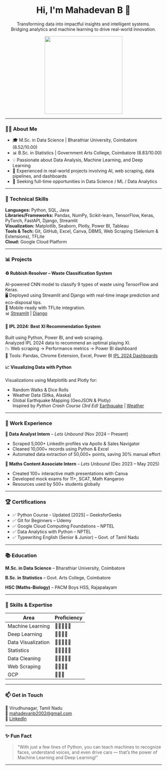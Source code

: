 <h1 align="center">Hi, I'm Mahadevan B 👋</h1>
<p align="center">Transforming data into impactful insights and intelligent systems.<br/>Bridging analytics and machine learning to drive real-world innovation.</p>
<p align="center">
  <img src="https://media.giphy.com/media/qgQUggAC3Pfv687qPC/giphy.gif" width="250"/>
</p>

---

### 👨‍💻 About Me

- 🎓 M.Sc. in Data Science | Bharathiar University, Coimbatore (8.52/10.00)
- 📊 B.Sc. in Statistics | Government Arts College, Coimbatore (8.83/10.00)
- 💡 Passionate about Data Analysis, Machine Learning, and Deep Learning
- 🧠 Experienced in real-world projects involving AI, web scraping, data pipelines, and dashboards
- 🚀 Seeking full-time opportunities in Data Science / ML / Data Analytics

---

### 🧠 Technical Skills

**Languages:** Python, SQL, Java  
**Libraries/Frameworks:** Pandas, NumPy, Scikit-learn, TensorFlow, Keras, PyTorch, FastAPI, Django, Streamlit  
**Visualization:** Matplotlib, Seaborn, Plotly, Power BI, Tableau  
**Tools & Tech:** Git, GitHub, Excel, Canva, DBMS, Web Scraping (Selenium & Extensions), TFLite  
**Cloud:** Google Cloud Platform  

---

### 📊 Projects

#### ♻️ Rubbish Resolver – Waste Classification System
AI-powered CNN model to classify 9 types of waste using TensorFlow and Keras.  
🖥️ Deployed using Streamlit and Django with real-time image prediction and eco-disposal tips.  
📱 Mobile-ready with TFLite integration.  
📊 [Streamlit](https://github.com/b-mahadevan/rubbish-resolver/tree/main/deployment/streamlit/demo) | [Django](https://github.com/b-mahadevan/rubbish-resolver/tree/main/deployment/django/demo)

#### 🏏 IPL 2024: Best XI Recommendation System
Built using Python, Power BI, and web scraping.  
Analyzed IPL 2024 data to recommend an optimal playing XI.  
📉 Web scraping → Performance metrics → Power BI dashboard  
🧰 Tools: Pandas, Chrome Extension, Excel, Power BI
[IPL 2024 Dashboards](https://github.com/b-mahadevan/ipl_2024_smart_xi_selector/tree/main/ipl_2024_dashboard_pages) 

#### 📈 Visualizing Data with Python
Visualizations using Matplotlib and Plotly for:
- Random Walks & Dice Rolls  
- Weather Data (Sitka, Alaska)  
- Global Earthquake Mapping (GeoJSON & Plotly)  
Inspired by *Python Crash Course (3rd Ed)*
[Earthquake](https://github.com/b-mahadevan/visualizing_data_with_python/blob/main/earthquake_data/eq_data_30_day/output.png) | [Weather](https://github.com/b-mahadevan/visualizing_data_with_python/blob/main/weather_data/output3.png)

---

### 💼 Work Experience

**🔹 Data Analyst Intern** – *Lets Unbound* (Nov 2024 – Present)  
- Scraped 5,000+ LinkedIn profiles via Apollo & Sales Navigator  
- Cleaned 10,000+ records using Python & Excel  
- Automated data extraction of 50,000+ points, saving 30% manual effort

**🔹 Maths Content Associate Intern** – *Lets Unbound* (Dec 2023 – May 2025)  
- Created 100+ interactive math presentations with Canva  
- Developed mock exams for 11+, SCAT, Math Kangaroo  
- Resources used by 500+ students globally

---

### 🏆 Certifications

- ✅ Python Course - Updated [2025] – GeeksforGeeks
- ✅ Git for Beginners – Udemy 
- ✅ Google Cloud Computing Foundations – NPTEL  
- ✅ Data Analytics with Python – NPTEL   
- ✅ Typewriting English (Senior & Junior) – Govt. of Tamil Nadu  

---

### 📚 Education

**M.Sc. in Data Science** – Bharathiar University, Coimbatore  

**B.Sc. in Statistics** – Govt. Arts College, Coimbatore   

**HSC (Maths-Biology)** – PACM Boys HSS, Rajapalayam  

---

### 🧰 Skills & Expertise

| Area               | Proficiency |
|--------------------|-------------|
| Machine Learning   | 🔹🔹🔹🔹🔹     |
| Deep Learning      | 🔹🔹🔹🔹       |
| Data Visualization | 🔹🔹🔹🔹🔹     |
| Statistics         | 🔹🔹🔹🔹🔹     |
| Data Cleaning      | 🔹🔹🔹🔹🔹     |
| Web Scraping       | 🔹🔹🔹🔹       |
| GCP                | 🔹🔹🔹         |

---

### 📫 Get in Touch

📍 Virudhunagar, Tamil Nadu  
📧 [mahadevanb2002@gmail.com](mailto:mahadevanb2002@gmail.com)  
🔗 [LinkedIn](https://linkedin.com/in/mahadevanbdatascientist/)  

---

### ✨ Fun Fact

> "With just a few lines of Python, you can teach machines to recognize faces, understand voices, and even drive cars — that’s the power of Machine Learning and Deep Learning!"

---
